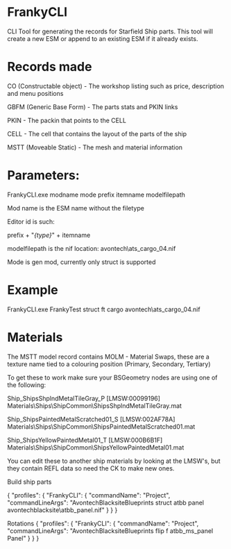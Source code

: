 # FrankyCLI
CLI Tool for generating the records for Starfield Ship parts.
This tool will create a new ESM or append to an existing ESM if it already exists.

# Records made
CO (Constructable object) - The workshop listing such as price, description and menu positions

GBFM (Generic Base Form) - The parts stats and PKIN links

PKIN - The packin that points to the CELL

CELL - The cell that contains the layout of the parts of the ship

MSTT (Moveable Static) - The mesh and material information


# Parameters:

FrankyCLI.exe modname mode prefix itemname modelfilepath

Mod name is the ESM name without the filetype

Editor id is such:

prefix + "_{type}_" + itemname

modelfilepath is the nif location: avontech\ats_cargo_04.nif

Mode is gen mod, currently only struct is supported

# Example

FrankyCLI.exe FrankyTest struct ft cargo avontech\ats_cargo_04.nif

# Materials 

The MSTT model record contains MOLM - Material Swaps, these are a texture name tied to a colouring position (Primary, Secondary, Tertiary)

To get these to work make sure your BSGeometry nodes are using one of the following:

Ship_ShipsShplndMetalTileGray_P [LMSW:00099196]
Materials\Ships\ShipCommon\ShipsShplndMetalTileGray.mat

Ship_ShipsPaintedMetalScratched01_S [LMSW:002AF78A]
Materials\Ships\ShipCommon\ShipsPaintedMetalScratched01.mat

Ship_ShipsYellowPaintedMetal01_T [LMSW:000B6B1F]
Materials\Ships\ShipCommon\ShipsYellowPaintedMetal01.mat

You can edit these to another ship materials by looking at the LMSW's, but they contain REFL data so need the CK to make new ones.


Build ship parts

{
  "profiles": {
    "FrankyCLI": {
      "commandName": "Project",
      "commandLineArgs": "AvontechBlacksiteBlueprints struct atbb panel avontechblacksite\\atbb_panel.nif"
    }
  }
}

Rotations
{
  "profiles": {
    "FrankyCLI": {
      "commandName": "Project",
      "commandLineArgs": "AvontechBlacksiteBlueprints flip f atbb_ms_panel Panel"
    }
  }
}

